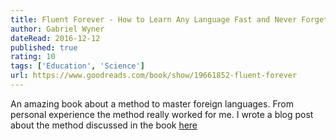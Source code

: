 ```yaml
---
title: Fluent Forever - How to Learn Any Language Fast and Never Forget It
author: Gabriel Wyner
dateRead: 2016-12-12
published: true
rating: 10
tags: ['Education', 'Science']
url: https://www.goodreads.com/book/show/19661852-fluent-forever
---
```


An amazing book about a method to master foreign languages. From personal experience the method really worked for me. I wrote a blog post about the method discussed in the book [here](/how-to-learn-any-human-language-the-story-of-how-i-learnt-finnish)
